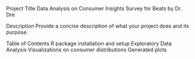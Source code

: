 Project Title
Data Analysis on Consumer Insights Survey for Beats by Dr. Dre  

Description
Provide a concise description of what your project does and its purpose.

Table of Contents
R package installation and setup
Exploratory Data Analysis
Visualizations on consumer distributions
Generated plots
